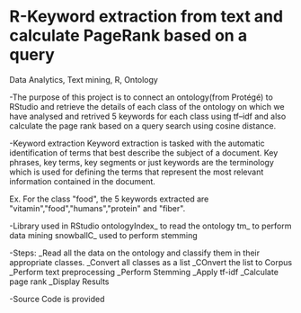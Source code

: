# R-Keyword extraction from text and calculate PageRank based on a query
Data Analytics, Text mining, R, Ontology 

-The purpose of this project is to connect an ontology(from Protégé) to RStudio and retrieve the details of each class of the ontology on which we have analysed and retrived 5 keywords for each class using tf–idf and also calculate the page rank based on a query search using cosine distance. 

-Keyword extraction
Keyword extraction is tasked with the automatic identification of terms that best describe the subject of a document. Key phrases, key terms, key segments or just keywords are the terminology which is used for defining the terms that represent the most relevant information contained in the document.

Ex.
For the class "food", the 5 keywords extracted are "vitamin","food","humans","protein" and "fiber".

-Library used in RStudio
ontologyIndex_ to read the ontology
tm_ to perform data mining
snowballC_ used to perform stemming

-Steps:
_Read all the data on the ontology and classify them in their appropriate classes.
_Convert all classes as a list
_COnvert the list to Corpus
_Perform text preprocessing
_Perform Stemming
_Apply tf-idf
_Calculate page rank
_Display Results

-Source Code is provided
